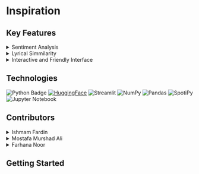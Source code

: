 # Inspiration

## Key Features

<details>
  <summary>Sentiment Analysis</summary>
</details>
<details>
  <summary>Lyrical Simmilarity</summary>
</details>
<details>
  <summary>Interactive and Friendly Interface</summary>
</details>

## Technologies
![Python Badge](https://img.shields.io/badge/Python-blue?logo=python&logoColor=white&color=%233776AB)
[![HuggingFace](https://img.shields.io/badge/%F0%9F%A4%97-Hugging%20Face-yellow)](https://huggingface.co/models?filter=keytotext)
![Streamlit](https://img.shields.io/badge/-Streamlit-FF4B4B)
![NumPy](https://img.shields.io/badge/numpy-%23013243.svg?logo=numpy&logoColor=white)
![Pandas](https://img.shields.io/badge/pandas-%23150458.svg?logo=pandas&logoColor=white)
![SpotiPy](https://img.shields.io/badge/SpotiPy-1ED760?logo=spotify&logoColor=white)
![Jupyter Notebook](https://img.shields.io/badge/jupyter-%23FA0F00.svg?logo=jupyter&logoColor=white)

## Contributors  
<details>
  <summary>Ishmam Fardin</summary>
  
  [![LinkedIn](https://img.shields.io/badge/linkedin-%230077B5.svg?style=for-the-badge&logo=linkedin&logoColor=white)](https://www.linkedin.com/in/ishmam-fardin/)
  [![GitHub](https://img.shields.io/badge/github-%23121011.svg?style=for-the-badge&logo=github&logoColor=white)](https://github.com/IshmamF)
  
</details>
<details>
  <summary>Mostafa Murshad Ali</summary>
  
  [![LinkedIn](https://img.shields.io/badge/linkedin-%230077B5.svg?style=for-the-badge&logo=linkedin&logoColor=white)](https://www.linkedin.com/in/mostafa-murshad-ali/)</p>
  [![GitHub](https://img.shields.io/badge/github-%23121011.svg?style=for-the-badge&logo=github&logoColor=white)](https://github.com/mostafaali05)</p>
  
</details>
<details>
  <summary>Farhana Noor</summary>
  
  [![LinkedIn](https://img.shields.io/badge/linkedin-%230077B5.svg?style=for-the-badge&logo=linkedin&logoColor=white)](https://www.linkedin.com/in/farhana-noor/)</p>
  [![GitHub](https://img.shields.io/badge/github-%23121011.svg?style=for-the-badge&logo=github&logoColor=white)](https://github.com/farhanaa-noor)</p>
  
</details>

## Getting Started
